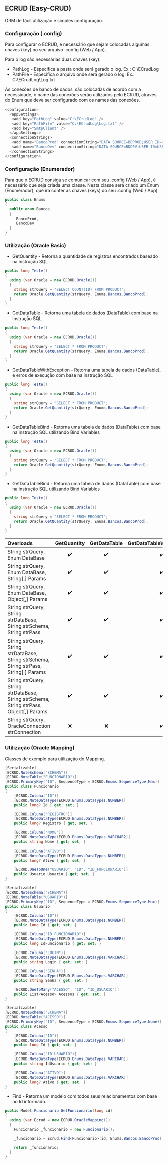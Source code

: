 ## ECRUD (Easy-CRUD)

ORM de fácil utilização e simples configuração.

### Configuração (.config)

Para configurar o ECRUD, é necessário que sejam colocadas algumas chaves (key) no seu arquivo .config (Web / App). 

Para o log são necessárias duas chaves (key): 
* PathLog - Especifica a pasta onde será gerado o log. Ex.: C:\ECrudLog
* PathFile - Especifica o arquivo onde será gerado o log. Ex.: C:\ECrudLog\Log.txt

As conexões de banco de dados, são colocadas de acordo com a necessidade, o name das conexões serão utilizados pelo ECRUD, através do Enum que deve ser configurado com os names das conexões.

```c#
<configuration> 
  <appSettings> 
   <add key="PathLog" value="C:\ECrudLog" /> 
   <add key="PathFile" value="C:\ECrudLog\Log.txt" />
   <add key="SmtpClient" /> 
  </appSettings> 
  <connectionStrings> 
   <add name="BancoProd" connectionString="DATA SOURCE=BDPROD;USER ID=USER;PASSWORD=PASS" /> 
   <add name="BancoDev" connectionString="DATA SOURCE=BDDEV;USER ID=USER;PASSWORD=PASS" /> 
  </connectionStrings> 
</configuration>
```

### Configuração (Enumerador)

Para que o ECRUD consiga se comunicar com seu .config (Web / App), é necessário que seja criada uma classe. 
Nesta classe será criado um Enum (Enumerador), que irá conter as chaves (keys) do seu .config (Web / App)

```c#
public class Enums 
{ 
  public enum Bancos 
  { 
     BancoProd, 
     BancoDev 
  } 
} 
```

### Utilização (Oracle Basic)

* GetQuantity - Retorna a quantidade de registros encontrados baseado na instrução SQL

```c#
public long Teste() 
{ 
  using (var Oracle = new ECRUD.Oracle()) 
  { 
    string strQuery = "SELECT COUNT(ID) FROM PRODUCT"; 
    return Oracle.GetQuantity(strQuery, Enums.Bancos.BancoProd); 
  } 
}
```

* GetDataTable - Retorna uma tabela de dados (DataTable) com base na instrução SQL

```c#
public long Teste() 
{ 
  using (var Oracle = new ECRUD.Oracle()) 
  { 
    string strQuery = "SELECT * FROM PRODUCT"; 
    return Oracle.GetQuantity(strQuery, Enums.Bancos.BancoProd); 
  } 
}
```

* GetDataTableWithException - Retorna uma tabela de dados (DataTable), e erros de execução com base na instrução SQL

```c#
public long Teste() 
{ 
  using (var Oracle = new ECRUD.Oracle()) 
  { 
    string strQuery = "SELECT * FROM PRODUCT"; 
    return Oracle.GetQuantity(strQuery, Enums.Bancos.BancoProd); 
  } 
}
```

* GetDataTableBind - Retorna uma tabela de dados (DataTable) com base na instrução SQL utilizando Bind Variables

```c#
public long Teste() 
{ 
  using (var Oracle = new ECRUD.Oracle()) 
  { 
    string strQuery = "SELECT * FROM PRODUCT"; 
    return Oracle.GetQuantity(strQuery, Enums.Bancos.BancoProd); 
  } 
}
```

* GetDataTableBind - Retorna uma tabela de dados (DataTable) com base na instrução SQL utilizando Bind Variables

```c#
public long Teste() 
{ 
  using (var Oracle = new ECRUD.Oracle()) 
  { 
    string strQuery = "SELECT * FROM PRODUCT"; 
    return Oracle.GetQuantity(strQuery, Enums.Bancos.BancoProd); 
  } 
}
```

| Overloads                                                                               | GetQuantity        | GetDataTable       | GetDataTableWithException | GetDataTableBind   |
| :-------------------------------------------------------------------------------------- | :----------------: | :----------------: | :-----------------------: | :----------------: |
| String strQuery, Enum DataBase                                                          | :heavy_check_mark: | :heavy_check_mark: | :heavy_check_mark:        | :heavy_check_mark: | 
| String strQuery, Enum DataBase, String[,] Params                                        | :heavy_check_mark: | :heavy_check_mark: | :heavy_check_mark:        | :heavy_check_mark: | 
| String strQuery, Enum DataBase, Object[,] Params                                        | :heavy_check_mark: | :heavy_check_mark: | :heavy_check_mark:        | :heavy_check_mark: | 
| String strQuery, String strDataBase, String strSchema, String strPass                   | :heavy_check_mark: | :heavy_check_mark: | :heavy_check_mark:        | :heavy_check_mark: | 
| String strQuery, String strDataBase, String strSchema, String strPass, String[,] Params | :heavy_check_mark: | :heavy_check_mark: | :heavy_check_mark:        | :heavy_check_mark: | 
| String strQuery, String strDataBase, String strSchema, String strPass, Object[,] Params | :heavy_check_mark: | :heavy_check_mark: | :heavy_check_mark:        | :heavy_check_mark: | 
| String strQuery, OracleConnection strConnection                                         | :x:                | :x:                | :heavy_check_mark:        | :heavy_check_mark: | 

### Utilização (Oracle Mapping)

Classes de exemplo para utilização do Mapping.

```c#
[Serializable]
[ECRUD.NoteSchema("SCHEMA")]
[ECRUD.NoteTable("FUNCIONARIO")]
[ECRUD.PrimaryKey("ID", SequenceType = ECRUD.Enums.SequenceType.Max)]
public class Funcionario
{
    [ECRUD.Coluna("ID")]
    [ECRUD.NoteDataType(ECRUD.Enums.DataTypes.NUMBER)]
    public long? Id { get; set; }

    [ECRUD.Coluna("REGISTRO")]
    [ECRUD.NoteDataType(ECRUD.Enums.DataTypes.NUMBER)]
    public long? Registro { get; set; }

    [ECRUD.Coluna("NOME")]
    [ECRUD.NoteDataType(ECRUD.Enums.DataTypes.VARCHAR2)]
    public string Nome { get; set; }        

    [ECRUD.Coluna("ATIVO")]
    [ECRUD.NoteDataType(ECRUD.Enums.DataTypes.NUMBER)]
    public long? Ativo { get; set; }        

    [ECRUD.OneToOne("USUARIO", "ID", "ID_FUNCIONARIO")]
    public Usuario Usuario { get; set; }
}

[Serializable]
[ECRUD.NoteSchema("SCHEMA")]
[ECRUD.NoteTable("USUARIO")]
[ECRUD.PrimaryKey("ID", SequenceType = ECRUD.Enums.SequenceType.Max)]
public class Usuario
{
    [ECRUD.Coluna("ID")]
    [ECRUD.NoteDataType(ECRUD.Enums.DataTypes.NUMBER)]
    public long Id { get; set; }

    [ECRUD.Coluna("ID_FUNCIONARIO")]
    [ECRUD.NoteDataType(ECRUD.Enums.DataTypes.NUMBER)]
    public long IdFuncionario { get; set; }

    [ECRUD.Coluna("LOGIN")]
    [ECRUD.NoteDataType(ECRUD.Enums.DataTypes.VARCHAR)]
    public string Login { get; set; }

    [ECRUD.Coluna("SENHA")]
    [ECRUD.NoteDataType(ECRUD.Enums.DataTypes.VARCHAR)]
    public string Senha { get; set; }

    [ECRUD.OneToMany("ACESSO", "ID", "ID_USUARIO")]
    public List<Acesso> Acessos { get; set; }
}

[Serializable]
[ECRUD.NoteSchema("SCHEMA")]
[ECRUD.NoteTable("ACESSO")]
[ECRUD.PrimaryKey("ID", SequenceType = ECRUD.Enums.SequenceType.None)]
public class Acesso
{
    [ECRUD.Coluna("ID")]
    [ECRUD.NoteDataType(ECRUD.Enums.DataTypes.NUMBER)]
    public long Id { get; set; }

    [ECRUD.Coluna("ID_USUARIO")]
    [ECRUD.NoteDataType(ECRUD.Enums.DataTypes.VARCHAR)]
    public string IdUsuario { get; set; }

    [ECRUD.Coluna("ATIVO")]
    [ECRUD.NoteDataType(ECRUD.Enums.DataTypes.VARCHAR)]
    public long? Ativo { get; set; }
}
```


* Find - Retorna um modelo com todos seus relacionamentos com base no Id informado.

```c#
public Model.Funcionario GetFuncionario(long id)
{
  using (var Ecrud = new ECRUD.OracleMapping())
  {
    Funcionario _funcionario = new Funcionario();

    _funcionario = Ecrud.Find<Funcionario>(id, Enums.Bancos.BancoProd);

    return _funcionario;
  }
}
```
